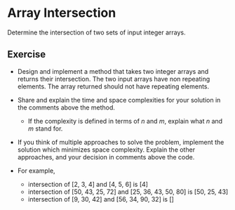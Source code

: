 # Array Intersection
Determine the intersection of two sets of input integer arrays.

## Exercise
* Design and implement a method that takes two integer arrays and returns their intersection. The two input arrays have non repeating elements. The array returned should not have repeating elements.
* Share and explain the time and space complexities for your solution in the comments above the method.
    * If the complexity is defined in terms of *n* and *m*, explain what *n* and *m* stand for.
* If you think of multiple approaches to solve the problem, implement the solution which minimizes space complexity. Explain the other approaches, and your decision in comments above the code.

* For example,
   - intersection of [2, 3, 4] and [4, 5, 6] is [4]
   - intersection of [50, 43, 25, 72] and [25, 36, 43, 50, 80] is [50, 25, 43]
   - intersection of [9, 30, 42] and [56, 34, 90, 32] is []
   
